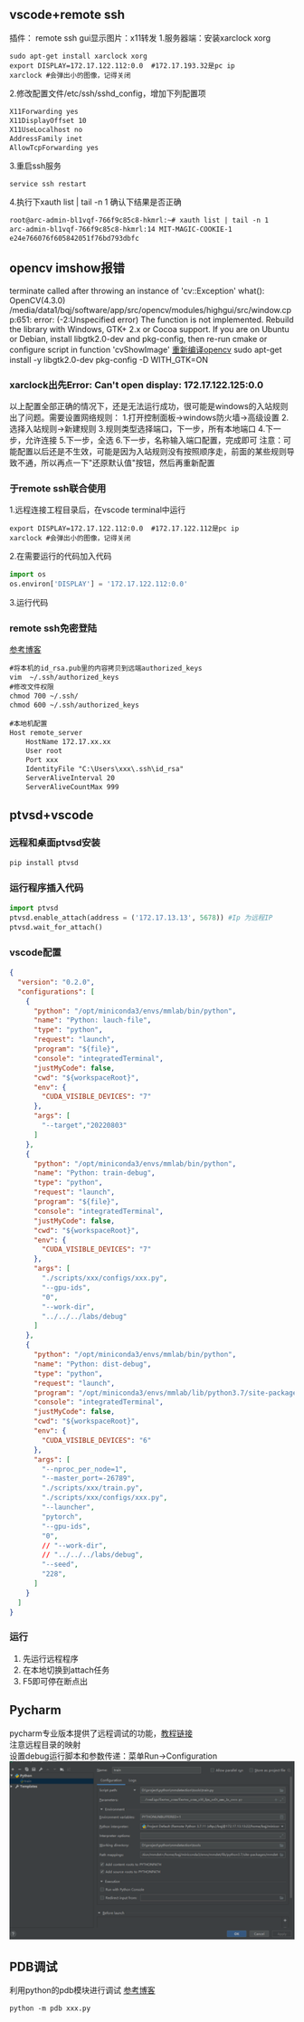 ## vscode+remote ssh
插件： remote ssh
gui显示图片：x11转发
1.服务器端：安装xarclock xorg
```shell
sudo apt-get install xarclock xorg
export DISPLAY=172.17.122.112:0.0  #172.17.193.32是pc ip
xarclock #会弹出小的图像，记得关闭
```
2.修改配置文件/etc/ssh/sshd_config，增加下列配置项
```
X11Forwarding yes
X11DisplayOffset 10
X11UseLocalhost no
AddressFamily inet
AllowTcpForwarding yes
```
3.重启ssh服务
```shell
service ssh restart
```
4.执行下xauth list | tail -n 1 确认下结果是否正确
```shell
root@arc-admin-bl1vqf-766f9c85c8-hkmrl:~# xauth list | tail -n 1
arc-admin-bl1vqf-766f9c85c8-hkmrl:14 MIT-MAGIC-COOKIE-1 e24e766076f605842051f76bd793dbfc
```
## opencv imshow报错
terminate called after throwing an instance of 'cv::Exception' what(): OpenCV(4.3.0) /media/data1/bqj/software/app/src/opencv/modules/highgui/src/window.cpp:651: error: (-2:Unspecified error) The function is not implemented. Rebuild the library with Windows, GTK+ 2.x or Cocoa support. If you are on Ubuntu or Debian, install libgtk2.0-dev and pkg-config, then re-run cmake or configure script in function 'cvShowImage'
[重新编译opencv](https://blog.csdn.net/chengyq116/article/details/104308926)
sudo apt-get install -y libgtk2.0-dev pkg-config
-D WITH_GTK=ON

### xarclock出先Error: Can't open display: 172.17.122.125:0.0
以上配置全部正确的情况下，还是无法运行成功，很可能是windows的入站规则出了问题。需要设置网络规则：
1.打开控制面板->windows防火墙->高级设置
2.选择入站规则->新建规则
3.规则类型选择端口，下一步，所有本地端口
4.下一步，允许连接
5.下一步，全选
6.下一步，名称输入端口配置，完成即可
注意：可能配置以后还是不生效，可能是因为入站规则没有按照顺序走，前面的某些规则导致不通，所以再点一下"还原默认值"按钮，然后再重新配置

### 于remote ssh联合使用
1.远程连接工程目录后，在vscode terminal中运行
```shell
export DISPLAY=172.17.122.112:0.0  #172.17.122.112是pc ip
xarclock #会弹出小的图像，记得关闭
```
2.在需要运行的代码加入代码
```python
import os
os.environ['DISPLAY'] = '172.17.122.112:0.0'
```
3.运行代码

### remote ssh免密登陆
[参考博客](https://blog.csdn.net/weixin_42762234/article/details/122368402)
```shell
#将本机的id_rsa.pub里的内容拷贝到远端authorized_keys
vim  ~/.ssh/authorized_keys
#修改文件权限
chmod 700 ~/.ssh/
chmod 600 ~/.ssh/authorized_keys

#本地机配置
Host remote_server
    HostName 172.17.xx.xx
    User root
    Port xxx
    IdentityFile "C:\Users\xxx\.ssh\id_rsa"
    ServerAliveInterval 20
    ServerAliveCountMax 999
```



## ptvsd+vscode
### 远程和桌面ptvsd安装
```python
pip install ptvsd
```

### 运行程序插入代码
```python
import ptvsd
ptvsd.enable_attach(address = ('172.17.13.13', 5678)) #Ip 为远程IP
ptvsd.wait_for_attach()
```

### vscode配置
```json
{
  "version": "0.2.0",
  "configurations": [
    {
      "python": "/opt/miniconda3/envs/mmlab/bin/python",
      "name": "Python: lauch-file",
      "type": "python",
      "request": "launch",
      "program": "${file}",
      "console": "integratedTerminal",
      "justMyCode": false,
      "cwd": "${workspaceRoot}",
      "env": {
        "CUDA_VISIBLE_DEVICES": "7"
      },
      "args": [
        "--target","20220803"
      ]
    },
    {
      "python": "/opt/miniconda3/envs/mmlab/bin/python",
      "name": "Python: train-debug",
      "type": "python",
      "request": "launch",
      "program": "${file}",
      "console": "integratedTerminal",
      "justMyCode": false,
      "cwd": "${workspaceRoot}",
      "env": {
        "CUDA_VISIBLE_DEVICES": "7"
      },
      "args": [
        "./scripts/xxx/configs/xxx.py",
        "--gpu-ids",
        "0",
        "--work-dir",
        "../../../labs/debug"
      ]
    },
    {
      "python": "/opt/miniconda3/envs/mmlab/bin/python",
      "name": "Python: dist-debug",
      "type": "python",
      "request": "launch",
      "program": "/opt/miniconda3/envs/mmlab/lib/python3.7/site-packages/torch/distributed/launch.py",
      "console": "integratedTerminal",
      "justMyCode": false,
      "cwd": "${workspaceRoot}",
      "env": {
        "CUDA_VISIBLE_DEVICES": "6"
      },
      "args": [
        "--nproc_per_node=1",
        "--master_port=-26789",
        "./scripts/xxx/train.py",
        "./scripts/xxx/configs/xxx.py",
        "--launcher",
        "pytorch",
        "--gpu-ids",
        "0",
        // "--work-dir",
        // "../../../labs/debug",
        "--seed",
        "228",
      ]
    }
  ]
}
```

### 运行
1. 先运行远程程序
2. 在本地切换到attach任务
3. F5即可停在断点出
   
## Pycharm
pycharm专业版本提供了远程调试的功能，[教程链接](https://www.cnblogs.com/xuegqcto/p/8621689.html)  
注意远程目录的映射  
设置debug运行脚本和参数传递：菜单Run->Configuration
![debug](pics/pycharm_remote_debug.png)

## PDB调试
利用python的pdb模块进行调试
[参考博客](https://www.cnblogs.com/xiaohai2003ly/p/8529472.html)
```
python -m pdb xxx.py
```

